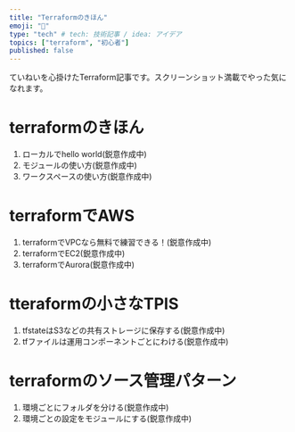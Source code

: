```yaml
---
title: "Terraformのきほん"
emoji: "🐣"
type: "tech" # tech: 技術記事 / idea: アイデア
topics: ["terraform", "初心者"]
published: false
---
```

ていねいを心掛けたTerraform記事です。スクリーンショット満載でやった気になれます。

# terraformのきほん
1. ローカルでhello world(鋭意作成中)
1. モジュールの使い方(鋭意作成中)
1. ワークスペースの使い方(鋭意作成中)

# terraformでAWS
1. terraformでVPCなら無料で練習できる！(鋭意作成中)
1. terraformでEC2(鋭意作成中)
1. terraformでAurora(鋭意作成中)

# tteraformの小さなTPIS
1. tfstateはS3などの共有ストレージに保存する(鋭意作成中)
1. tfファイルは運用コンポーネントごとにわける(鋭意作成中)

# terraformのソース管理パターン
1. 環境ごとにフォルダを分ける(鋭意作成中)
1. 環境ごとの設定をモジュールにする(鋭意作成中)
